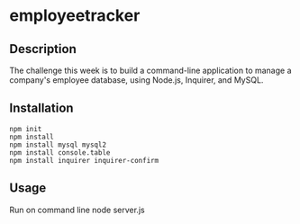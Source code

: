 # employeetracker


## Description
The challenge this week is to build a command-line application to manage a company's employee database, using Node.js, Inquirer, and MySQL.
  

## Installation
    npm init
    npm install
    npm install mysql mysql2
    npm install console.table
    npm install inquirer inquirer-confirm
    
    

## Usage
Run on command line node server.js
